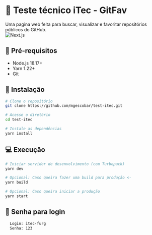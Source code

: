 # 🚀 Teste técnico iTec - GitFav
Uma pagina web feita para buscar, visualizar e favoritar repositórios públicos do GitHub.
<br>
![Next.js](https://img.shields.io/badge/Next.js-15.2.4-000000?logo=next.js)

## 📝 Pré-requisitos
- Node.js 18.17+
- Yarn 1.22+
- Git

## 🔧 Instalação
```bash
# Clone o repositório
git clone https://github.com/mgescobar/test-itec.git

# Acesse o diretório
cd test-itec

# Instale as dependências
yarn install
```
## 💻 Execução

```bash
# Iniciar servidor de desenvolvimento (com Turbopack)
yarn dev

# Opcional: Caso queira fazer uma build para produção <-
yarn build

# Opcional: Caso queira iniciar a produção
yarn start
```

## 🔑 Senha para login

```bash
  Login: itec-furg
  Senha: 123
```
